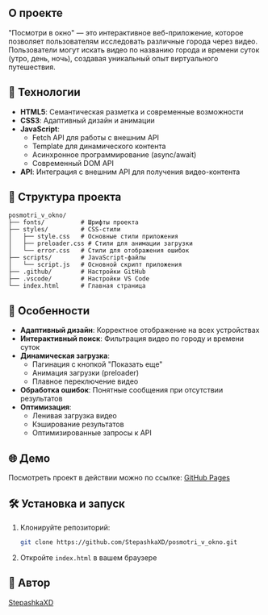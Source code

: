 ## О проекте
"Посмотри в окно" — это интерактивное веб-приложение, которое позволяет пользователям исследовать различные города через видео. Пользователи могут искать видео по названию города и времени суток (утро, день, ночь), создавая уникальный опыт виртуального путешествия.

## 🚀 Технологии
- **HTML5**: Семантическая разметка и современные возможности
- **CSS3**: Адаптивный дизайн и анимации
- **JavaScript**: 
  - Fetch API для работы с внешним API
  - Template для динамического контента
  - Асинхронное программирование (async/await)
  - Современный DOM API
- **API**: Интеграция с внешним API для получения видео-контента

## 📁 Структура проекта
```
posmotri_v_okno/
├── fonts/          # Шрифты проекта
├── styles/         # CSS-стили
│   ├── style.css   # Основные стили приложения
│   ├── preloader.css # Стили для анимации загрузки
│   └── error.css   # Стили для отображения ошибок
├── scripts/        # JavaScript-файлы
│   └── script.js   # Основной скрипт приложения
├── .github/        # Настройки GitHub
├── .vscode/        # Настройки VS Code
└── index.html      # Главная страница
```

## 🎨 Особенности
- **Адаптивный дизайн**: Корректное отображение на всех устройствах
- **Интерактивный поиск**: Фильтрация видео по городу и времени суток
- **Динамическая загрузка**: 
  - Пагинация с кнопкой "Показать еще"
  - Анимация загрузки (preloader)
  - Плавное переключение видео
- **Обработка ошибок**: Понятные сообщения при отсутствии результатов
- **Оптимизация**: 
  - Ленивая загрузка видео
  - Кэширование результатов
  - Оптимизированные запросы к API

## 🌐 Демо
Посмотреть проект в действии можно по ссылке:
[GitHub Pages](https://stepashkaxd.github.io/posmotri_v_okno/)

## 🛠️ Установка и запуск
1. Клонируйте репозиторий:
   ```bash
   git clone https://github.com/StepashkaXD/posmotri_v_okno.git
   ```
2. Откройте `index.html` в вашем браузере

## 👥 Автор
[StepashkaXD](https://github.com/StepashkaXD)